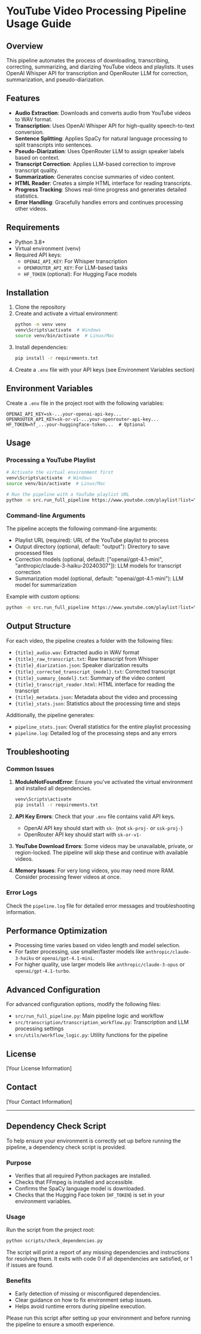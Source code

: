 # YouTube Video Processing Pipeline Usage Guide

## Overview

This pipeline automates the process of downloading, transcribing, correcting, summarizing, and diarizing YouTube videos and playlists. It uses OpenAI Whisper API for transcription and OpenRouter LLM for correction, summarization, and pseudo-diarization.

## Features

- **Audio Extraction**: Downloads and converts audio from YouTube videos to WAV format.
- **Transcription**: Uses OpenAI Whisper API for high-quality speech-to-text conversion.
- **Sentence Splitting**: Applies SpaCy for natural language processing to split transcripts into sentences.
- **Pseudo-Diarization**: Uses OpenRouter LLM to assign speaker labels based on context.
- **Transcript Correction**: Applies LLM-based correction to improve transcript quality.
- **Summarization**: Generates concise summaries of video content.
- **HTML Reader**: Creates a simple HTML interface for reading transcripts.
- **Progress Tracking**: Shows real-time progress and generates detailed statistics.
- **Error Handling**: Gracefully handles errors and continues processing other videos.

## Requirements

- Python 3.8+
- Virtual environment (venv)
- Required API keys:
  - `OPENAI_API_KEY`: For Whisper transcription
  - `OPENROUTER_API_KEY`: For LLM-based tasks
  - `HF_TOKEN` (optional): For Hugging Face models

## Installation

1. Clone the repository
2. Create and activate a virtual environment:
   ```bash
   python -m venv venv
   venv\Scripts\activate  # Windows
   source venv/bin/activate  # Linux/Mac
   ```
3. Install dependencies:
   ```bash
   pip install -r requirements.txt
   ```
4. Create a `.env` file with your API keys (see Environment Variables section)

## Environment Variables

Create a `.env` file in the project root with the following variables:

```
OPENAI_API_KEY=sk-...your-openai-api-key...
OPENROUTER_API_KEY=sk-or-v1-...your-openrouter-api-key...
HF_TOKEN=hf_...your-huggingface-token...  # Optional
```

## Usage

### Processing a YouTube Playlist

```bash
# Activate the virtual environment first
venv\Scripts\activate  # Windows
source venv/bin/activate  # Linux/Mac

# Run the pipeline with a YouTube playlist URL
python -m src.run_full_pipeline https://www.youtube.com/playlist?list=YOUR_PLAYLIST_ID
```

### Command-line Arguments

The pipeline accepts the following command-line arguments:

- Playlist URL (required): URL of the YouTube playlist to process
- Output directory (optional, default: "output"): Directory to save processed files
- Correction models (optional, default: ["openai/gpt-4.1-mini", "anthropic/claude-3-haiku-20240307"]): LLM models for transcript correction
- Summarization model (optional, default: "openai/gpt-4.1-mini"): LLM model for summarization

Example with custom options:
```bash
python -m src.run_full_pipeline https://www.youtube.com/playlist?list=YOUR_PLAYLIST_ID output_custom anthropic/claude-3-opus-20240229 anthropic/claude-3-opus-20240229
```

## Output Structure

For each video, the pipeline creates a folder with the following files:

- `{title}_audio.wav`: Extracted audio in WAV format
- `{title}_raw_transcript.txt`: Raw transcript from Whisper
- `{title}_diarization.json`: Speaker diarization results
- `{title}_corrected_transcript_{model}.txt`: Corrected transcript
- `{title}_summary_{model}.txt`: Summary of the video content
- `{title}_transcript_reader.html`: HTML interface for reading the transcript
- `{title}_metadata.json`: Metadata about the video and processing
- `{title}_stats.json`: Statistics about the processing time and steps

Additionally, the pipeline generates:
- `pipeline_stats.json`: Overall statistics for the entire playlist processing
- `pipeline.log`: Detailed log of the processing steps and any errors

## Troubleshooting

### Common Issues

1. **ModuleNotFoundError**: Ensure you've activated the virtual environment and installed all dependencies.
   ```bash
   venv\Scripts\activate
   pip install -r requirements.txt
   ```

2. **API Key Errors**: Check that your `.env` file contains valid API keys.
   - OpenAI API key should start with `sk-` (not `sk-proj-` or `ssk-proj-`)
   - OpenRouter API key should start with `sk-or-v1-`

3. **YouTube Download Errors**: Some videos may be unavailable, private, or region-locked. The pipeline will skip these and continue with available videos.

4. **Memory Issues**: For very long videos, you may need more RAM. Consider processing fewer videos at once.

### Error Logs

Check the `pipeline.log` file for detailed error messages and troubleshooting information.

## Performance Optimization

- Processing time varies based on video length and model selection.
- For faster processing, use smaller/faster models like `anthropic/claude-3-haiku` or `openai/gpt-4.1-mini`.
- For higher quality, use larger models like `anthropic/claude-3-opus` or `openai/gpt-4.1-turbo`.

## Advanced Configuration

For advanced configuration options, modify the following files:

- `src/run_full_pipeline.py`: Main pipeline logic and workflow
- `src/transcription/transcription_workflow.py`: Transcription and LLM processing settings
- `src/utils/workflow_logic.py`: Utility functions for the pipeline

## License

[Your License Information]

## Contact

[Your Contact Information]

---

## Dependency Check Script

To help ensure your environment is correctly set up before running the pipeline, a dependency check script is provided.

### Purpose

- Verifies that all required Python packages are installed.
- Checks that FFmpeg is installed and accessible.
- Confirms the SpaCy language model is downloaded.
- Checks that the Hugging Face token (`HF_TOKEN`) is set in your environment variables.

### Usage

Run the script from the project root:

```bash
python scripts/check_dependencies.py
```

The script will print a report of any missing dependencies and instructions for resolving them. It exits with code 0 if all dependencies are satisfied, or 1 if issues are found.

### Benefits

- Early detection of missing or misconfigured dependencies.
- Clear guidance on how to fix environment setup issues.
- Helps avoid runtime errors during pipeline execution.

Please run this script after setting up your environment and before running the pipeline to ensure a smooth experience.
